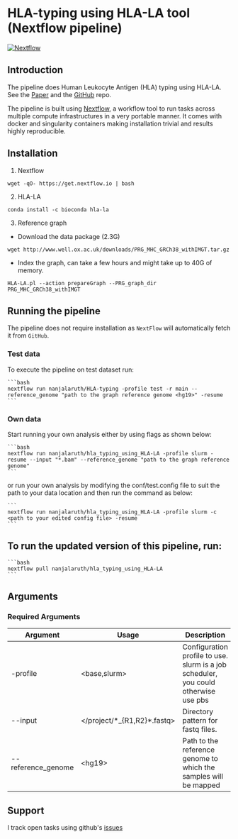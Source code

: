 # HLA-typing using HLA-LA tool (Nextflow pipeline)
[![Nextflow](https://img.shields.io/badge/nextflow-%E2%89%A520.04.0-brightgreen.svg)](https://www.nextflow.io/)

## Introduction

The pipeline does Human Leukocyte Antigen (HLA) typing using HLA-LA.
See the [Paper](https://academic.oup.com/bioinformatics/article/35/21/4394/5426702) and the [GitHub](https://github.com/DiltheyLab/HLA-LA) repo.

The pipeline is built using [Nextflow](https://www.nextflow.io), a workflow tool to run tasks across multiple compute infrastructures in a very portable manner. It comes with docker and singularity containers making installation trivial and results highly reproducible.

## Installation 

1. Nextflow
```
wget -qO- https://get.nextflow.io | bash
```
2. HLA-LA
```
conda install -c bioconda hla-la
```
3. Reference graph
- Download the data package (2.3G)
```
wget http://www.well.ox.ac.uk/downloads/PRG_MHC_GRCh38_withIMGT.tar.gz
```
- Index the graph, can take a few hours and might take up to 40G of memory.
```
HLA-LA.pl --action prepareGraph --PRG_graph_dir PRG_MHC_GRCh38_withIMGT
```

## Running the pipeline
The pipeline does not require installation as `NextFlow` will automatically fetch it from `GitHub`.

### Test data
To execute the pipeline on test dataset run:

    ```bash
    nextflow run nanjalaruth/HLA-typing -profile test -r main --reference_genome "path to the graph reference genome <hg19>" -resume
    ```
### Own data
Start running your own analysis either by using flags as shown below:

    ```bash
    nextflow run nanjalaruth/hla_typing_using_HLA-LA -profile slurm -resume --input "*.bam" --reference_genome "path to the graph reference genome"  
    ```
 or run your own analysis by modifying the conf/test.config file to suit the path to your data location and then run the command as below:
 
    ```
    nextflow run nanjalaruth/hla_typing_using_HLA-LA -profile slurm -c <path to your edited config file> -resume
    ```
    
## To run the updated version of this pipeline, run:

    ```bash
    nextflow pull nanjalaruth/hla_typing_using_HLA-LA
    ```
    
## Arguments

### Required Arguments
| Argument  | Usage                            | Description                                                          |
|-----------|----------------------------------|----------------------------------------------------------------------|
| -profile  | \<base,slurm\>                    | Configuration profile to use. slurm is a job scheduler, you could otherwise use pbs                                       |
| --input  | \</project/\*\_{R1,R2}\*.fastq\> | Directory pattern for fastq files.                                   |
| --reference_genome    | \<hg19\>              | Path to the reference genome to which the samples will be mapped |


## Support
I track open tasks using github's [issues](https://github.com/nanjalaruth/hla_typing_using_HLA-LA/issues)
